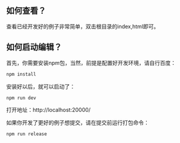 如何查看？
--------------------------------------
查看已经开发好的例子非常简单，双击根目录的index,html即可。

如何启动编辑？
--------------------------------------
首先，你需要安装npm包，当然，前提是配置好开发环境，请自行百度：

```bash
npm install
```

安装好以后，就可以启动了：

```bash
npm run dev
```

打开地址：http://localhost:20000/

如果你开发了更好的例子想提交，请在提交前运行打包命令：

```bash
npm run release
```
